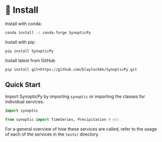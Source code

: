# 🐍 Install

Install with conda:

```bash
conda install -c conda-forge SynopticPy
```

Install with pip:

```bash
pip install SynopticPy
```

Install latest from GitHub

```bash
pip install git+https://github.com/blaylockbk/SynopticPy.git
```

## Quick Start

Import SynopticPy by importing `synoptic` or importing the classes for individual services.

```python
import synoptic
```

```python
from synoptic import TimeSeries, Precipitation # etc.
```

For a general overview of how these services are called, refer to the usage of each of the services in the `tests/` directory.
